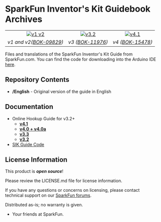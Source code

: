 SparkFun Inventor's Kit Guidebook Archives
==================================

<table class="table table-hover table-striped table-bordered">
  <tr align="center">
   <td><a href="https://www.sparkfun.com/products/09829"><img src="https://cdn.sparkfun.com//assets/parts/3/9/0/6/09646-01c.jpg" alt="v1 v2"></a></td>
   <td><a href="https://www.sparkfun.com/products/11976"><img src="https://cdn.sparkfun.com//assets/parts/7/5/6/6/11976-02.jpg" alt="v3.2"></a></td>
   <td><a href="https://www.sparkfun.com/products/15478"><img src="https://cdn.sparkfun.com//assets/parts/1/4/0/6/8/15478-SparkFun_Inventor_s_Kit_Guidebook_-_v4.1-02.jpg" alt="v4.1"></a></td>
  </tr>
  <tr align="center">
    <td><i>v1 and v2(<a href="https://www.sparkfun.com/products/09829">BOK-09829</a>)</i></td>
    <td><i>v3 (<a href="https://www.sparkfun.com/products/11976">BOK-11976</a>)</i></td>
    <td><i>v4 (<a href="https://www.sparkfun.com/products/15478">BOK-15478</a>)</i></td>
  </tr>
</table>

Files and translations of the SparkFun Inventor's Kit Guide from SparkFun.com. You can find the code for downloading into the Arduino IDE [here](https://github.com/sparkfun/SIK-Guide-Code/releases). 

Repository Contents
-------------------
* **/English** - Original version of the guide in English

Documentation
--------------
* Online Hookup Guide for v3.2+
  * **[v4.1](https://learn.sparkfun.com/tutorials/sparkfun-inventors-kit-experiment-guide---v41)**
  * **[v4.0 + v4.0a](https://learn.sparkfun.com/tutorials/sparkfun-inventors-kit-experiment-guide---v40/install-the-arduino-ide-and-sik-code)**
  * **[v3.3](https://learn.sparkfun.com/tutorials/sik-experiment-guide-for-arduino---v33)**
  * **[v3.2](https://learn.sparkfun.com/tutorials/sik-experiment-guide-for-arduino---v32)**
* [SIK Guide Code](https://github.com/sparkfun/SIK-Guide-Code/releases)

License Information
-------------------

This product is _**open source**_! 

Please review the LICENSE.md file for license information. 

If you have any questions or concerns on licensing, please contact technical support on our [SparkFun forums](https://forum.sparkfun.com/viewforum.php?f=152).

Distributed as-is; no warranty is given.

- Your friends at SparkFun.

_<COLLABORATION CREDIT>_
